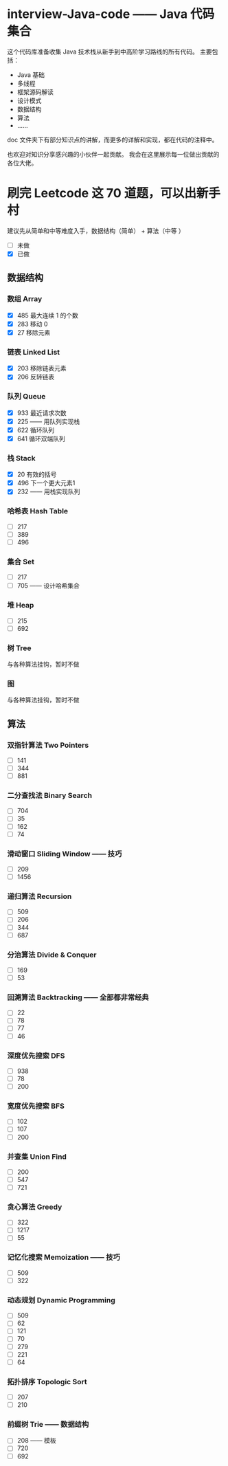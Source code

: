 # interview-Java-code —— Java 代码集合

这个代码库准备收集 Java 技术栈从新手到中高阶学习路线的所有代码。 主要包括：

- Java 基础
- 多线程
- 框架源码解读
- 设计模式
- 数据结构
- 算法
- ……

doc 文件夹下有部分知识点的讲解，而更多的详解和实现，都在代码的注释中。

也欢迎对知识分享感兴趣的小伙伴一起贡献。 我会在这里展示每一位做出贡献的各位大佬。

# 刷完 Leetcode 这 70 道题，可以出新手村

建议先从简单和中等难度入手，数据结构（简单） + 算法（中等 ）

- [ ] 未做
- [x] 已做

## 数据结构

### 数组 Array

- [x] 485 最大连续 1 的个数
- [x] 283 移动 0
- [x] 27 移除元素

### 链表 Linked List

- [x] 203 移除链表元素
- [x] 206 反转链表

### 队列 Queue

- [x] 933 最近请求次数
- [x] 225 —— 用队列实现栈
- [x] 622 循环队列
- [x] 641 循环双端队列

### 栈 Stack

- [x] 20 有效的括号
- [x] 496 下一个更大元素1
- [x] 232 —— 用栈实现队列

### 哈希表 Hash Table

- [ ] 217
- [ ] 389
- [ ] 496

### 集合 Set

- [ ] 217
- [ ] 705 —— 设计哈希集合

### 堆 Heap

- [ ] 215
- [ ] 692

### 树 Tree

与各种算法挂钩，暂时不做

### 图

与各种算法挂钩，暂时不做

## 算法

### 双指针算法 Two Pointers

- [ ] 141
- [ ] 344
- [ ] 881

### 二分查找法 Binary Search

- [ ] 704
- [ ] 35
- [ ] 162
- [ ] 74

### 滑动窗口 Sliding Window —— 技巧

- [ ] 209
- [ ] 1456

### 递归算法 Recursion

- [ ] 509
- [ ] 206
- [ ] 344
- [ ] 687

### 分治算法 Divide & Conquer

- [ ] 169
- [ ] 53

### 回溯算法 Backtracking —— 全部都非常经典

- [ ] 22
- [ ] 78
- [ ] 77
- [ ] 46

### 深度优先搜索 DFS

- [ ] 938
- [ ] 78
- [ ] 200

### 宽度优先搜索 BFS

- [ ] 102
- [ ] 107
- [ ] 200

### 并查集 Union Find

- [ ] 200
- [ ] 547
- [ ] 721

### 贪心算法 Greedy

- [ ] 322
- [ ] 1217
- [ ] 55

### 记忆化搜索 Memoization —— 技巧

- [ ] 509
- [ ] 322

### 动态规划 Dynamic Programming

- [ ] 509
- [ ] 62
- [ ] 121
- [ ] 70
- [ ] 279
- [ ] 221
- [ ] 64

### 拓扑排序 Topologic Sort

- [ ] 207
- [ ] 210

### 前缀树 Trie —— 数据结构

- [ ] 208 —— 模板
- [ ] 720
- [ ] 692

